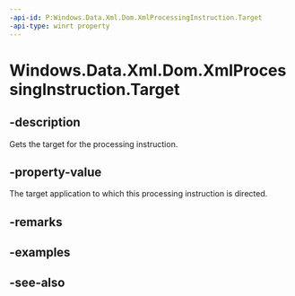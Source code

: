 ```yaml
---
-api-id: P:Windows.Data.Xml.Dom.XmlProcessingInstruction.Target
-api-type: winrt property
---
```


<!-- Property syntax
public string Target { get; }
-->

# Windows.Data.Xml.Dom.XmlProcessingInstruction.Target

## -description
Gets the target for the processing instruction.

## -property-value
The target application to which this processing instruction is directed.

## -remarks

## -examples

## -see-also
